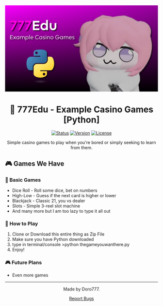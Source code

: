 <div align="center">

![777Edu Banner](https://github.com/doro-777/777Edu/blob/main/banner.png?raw=true)

# 🎲 777Edu - Example Casino Games [Python]

[![Status](https://img.shields.io/badge/Status-Active-brightgreen?style=for-the-badge)]()
[![Version](https://img.shields.io/badge/Version-1.0.0-blue?style=for-the-badge)]()
[![License](https://img.shields.io/badge/License-MIT-green?style=for-the-badge)]()

Simple casino games to play when you're bored or simply seeking to learn from them.

</div>

## 🎮 Games We Have

### 🎲 Basic Games
* Dice Roll - Roll some dice, bet on numbers
* High-Low - Guess if the next card is higher or lower
* Blackjack - Classic 21, you vs dealer
* Slots - Simple 3-reel slot machine
* And many more but I am too lazy to type it all out

### 🎯 How to Play
1. Clone or Download this entire thing as Zip File
2. Make sure you have Python downloaded
3. type in terminal/console >python thegameyouwanthere.py
4. Enjoy!


### 🎮 Future Plans
* Even more games

---

<div align="center">

Made by Doro777.

[Report Bugs](https://github.com/777Edu/issues)

</div>
